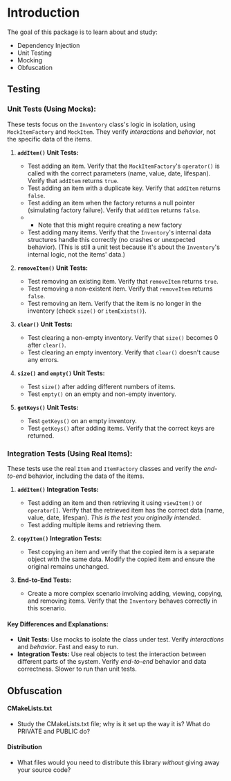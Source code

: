 # Introduction
The goal of this package is to learn about and study:
* Dependency Injection
* Unit Testing
* Mocking
* Obfuscation

## Testing
### **Unit Tests (Using Mocks):**

These tests focus on the `Inventory` class's logic in isolation, using `MockItemFactory` and `MockItem`.  They verify *interactions* and *behavior*, not the specific data of the items.

1.  **`addItem()` Unit Tests:**
    *   Test adding an item. Verify that the `MockItemFactory`'s `operator()` is called with the correct parameters (name, value, date, lifespan).  Verify that `addItem` returns `true`.
    *   Test adding an item with a duplicate key. Verify that `addItem` returns `false`.
    *   Test adding an item when the factory returns a null pointer (simulating factory failure). Verify that `addItem` returns `false`.
    * * Note that this might require creating a new factory
    *   Test adding many items. Verify that the `Inventory`'s internal data structures handle this correctly (no crashes or unexpected behavior).  (This is still a unit test because it's about the `Inventory`'s internal logic, not the items' data.)

2.  **`removeItem()` Unit Tests:**
    *   Test removing an existing item. Verify that `removeItem` returns `true`.
    *   Test removing a non-existent item. Verify that `removeItem` returns `false`.
    *   Test removing an item. Verify that the item is no longer in the inventory (check `size()` or `itemExists()`).

3.  **`clear()` Unit Tests:**
    *   Test clearing a non-empty inventory. Verify that `size()` becomes 0 after `clear()`.
    *   Test clearing an empty inventory.  Verify that `clear()` doesn't cause any errors.

4.  **`size()` and `empty()` Unit Tests:**
    *   Test `size()` after adding different numbers of items.
    *   Test `empty()` on an empty and non-empty inventory.

5.  **`getKeys()` Unit Tests:**
    *   Test `getKeys()` on an empty inventory.
    *   Test `getKeys()` after adding items. Verify that the correct keys are returned.

### **Integration Tests (Using Real Items):**

These tests use the real `Item` and `ItemFactory` classes and verify the *end-to-end* behavior, including the data of the items.

1.  **`addItem()` Integration Tests:**
    *   Test adding an item and then retrieving it using `viewItem()` or `operator[]`. Verify that the retrieved item has the correct data (name, value, date, lifespan).  *This is the test you originally intended*.
    *   Test adding multiple items and retrieving them.

2.  **`copyItem()` Integration Tests:**
    *   Test copying an item and verify that the copied item is a separate object with the same data.  Modify the copied item and ensure the original remains unchanged.

3.  **End-to-End Tests:**
    *   Create a more complex scenario involving adding, viewing, copying, and removing items.  Verify that the `Inventory` behaves correctly in this scenario.

#### **Key Differences and Explanations:**

*   **Unit Tests:**  Use mocks to isolate the class under test. Verify *interactions* and *behavior*.  Fast and easy to run.
*   **Integration Tests:** Use real objects to test the interaction between different parts of the system. Verify *end-to-end* behavior and data correctness.  Slower to run than unit tests.

## Obfuscation
#### **CMakeLists.txt**
* Study the CMakeLists.txt file; why is it set up the way it is? What do PRIVATE and PUBLIC do?

#### **Distribution**
* What files would you need to distribute this library _without_ giving away your source code?

